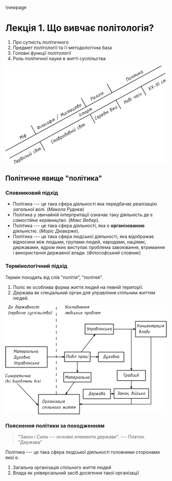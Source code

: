 \newpage
# Лекція 1. Що вивчає політологія?

1. Про сутність політичного
2. Предмет політології та її методологічна база
3. Головні функції політології
4. Роль політичної науки в житті суспільства

![Історія становлення політики](images/lec1_1.png)

## Політичне явище "політика"

### Словниковий підхід

- Політика --- це така сфера діяльності яка передбачає реалізацію _загальної волі_. (_Микола
  Руднєв_)
- Політика у звичайній інтерпритації означає таку діяльність де є _самостійне керівництво_. (_Макс
  Вебер_).
- Політика --- це така сфера діяльності, яка є __організованою__ діяльністю. (_Моріс Дюверже_).
- Політика --- це така сфера людської діяльності, яка відображає відносини між людьми, групами людей,
  народами, націями, державами, ядром яких виступає проблема завоювання, втримання і використання
  державної влади. (_Філософський словник_)

### Термінологічний підхід

Термін походить  від слів "політія", "політея".

  1. Поліс як особлива форма життя людей на певній території.
  2. Держава як спеціальний орган для управління спільним життям людей.
  
![Причини переходу від синкретичного до політичного устрою](images/lec1_2.png)

### Пояснення політики за походженням

> "Закон і Сила --- основні елементи держави".
> --- Платон. "Держава"

Політика --- це така сфера людської діяльності головними сторонами якої є:

1. Загальна організація спільного життя людей
2. Влада як універсальний засіб досягення такої організації
